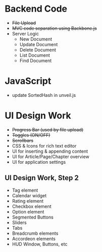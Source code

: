 Backend Code
============

* <strike>File Upload</strike>
* <strike>MVC code separation using Backbone.js</strike>
* Server Logic
  * New Document
  * Update Document
  * Delete Document
  * List Document
  * Find Document

JavaScript
==========

* update SortedHash in unveil.js

UI Design Work
==============

* <strike>Progress Bar (used by file upload)</strike>
* <strike>Toggles (ON/OFF)</strike>
* <strike>Scrollbars</strike>
* CSS & Icons for rich text editor
* UI for inserting & appending content
* UI for Article/Page/Chapter overview
* UI for application settings

UI Design Work, Step 2
----------------------

* Tag element
* Calendar widget
* Rating element
* Checkbox element
* Option element
* Segmented Buttons
* Sliders
* Tabs
* Breadcrumb elements
* Accordeon elements
* HUD Window, Buttons, etc

